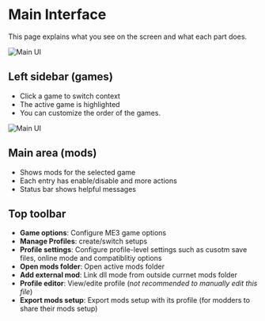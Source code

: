 # Main Interface

This page explains what you see on the screen and what each part does.

![Main UI](https://i.ibb.co/PvqMN4dm/Main-interface.png)

## Left sidebar (games)

- Click a game to switch context
- The active game is highlighted
- You can customize the order of the games.

![Main UI](https://i.ibb.co/WWPzh9LR/Screencast-20250822-223635-ezgif-com-video-to-gif-converter.gif)

## Main area (mods)

- Shows mods for the selected game
- Each entry has enable/disable and more actions
- Status bar shows helpful messages

## Top toolbar

- **Game options**: Configure ME3 game options
- **Manage Profiles**: create/switch setups
- **Profile settings**: Configure profile-level settings such as cusotm save files, online mode and compatiblitiy options
- **Open mods folder**: Open active mods folder
- **Add external mod**: Link dll mode from outside currnet mods folder
- **Profile editor**: View/edite profile (n*ot recommended to manually edit this file*)
- **Export mods setup**: Export mods setup with its profile (for modders to share their mods setup)
